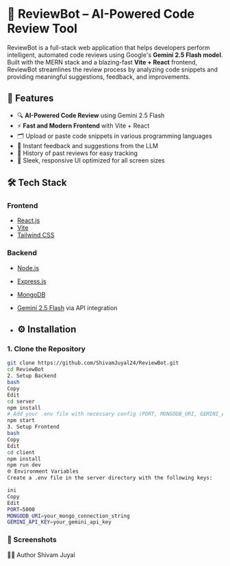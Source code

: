 # 🤖 ReviewBot – AI-Powered Code Review Tool

ReviewBot is a full-stack web application that helps developers perform intelligent, automated code reviews using Google's **Gemini 2.5 Flash model**. Built with the MERN stack and a blazing-fast **Vite + React** frontend, ReviewBot streamlines the review process by analyzing code snippets and providing meaningful suggestions, feedback, and improvements.

## 🚀 Features

- 🔍 **AI-Powered Code Review** using Gemini 2.5 Flash
- ⚡ **Fast and Modern Frontend** with Vite + React
- 🗂️ Upload or paste code snippets in various programming languages
- 🧠 Instant feedback and suggestions from the LLM
- 🧾 History of past reviews for easy tracking
- 🎯 Sleek, responsive UI optimized for all screen sizes

## 🛠️ Tech Stack

### Frontend
- [React.js](https://reactjs.org/)
- [Vite](https://vitejs.dev/)
- [Tailwind CSS](https://tailwindcss.com/)

### Backend
- [Node.js](https://nodejs.org/)
- [Express.js](https://expressjs.com/)
- [MongoDB](https://www.mongodb.com/)
- [Gemini 2.5 Flash](https://deepmind.google/technologies/gemini/) via API integration

- ## ⚙️ Installation

### 1. Clone the Repository
```bash
git clone https://github.com/ShivamJuyal24/ReviewBot.git
cd ReviewBot
2. Setup Backend
bash
Copy
Edit
cd server
npm install
# Add your .env file with necessary config (PORT, MONGODB_URI, GEMINI_API_KEY, etc.)
npm start
3. Setup Frontend
bash
Copy
Edit
cd client
npm install
npm run dev
🌐 Environment Variables
Create a .env file in the server directory with the following keys:

ini
Copy
Edit
PORT=5000
MONGODB_URI=your_mongo_connection_string
GEMINI_API_KEY=your_gemini_api_key
```

### 📸 Screenshots


🧑‍💻 Author
Shivam Juyal
